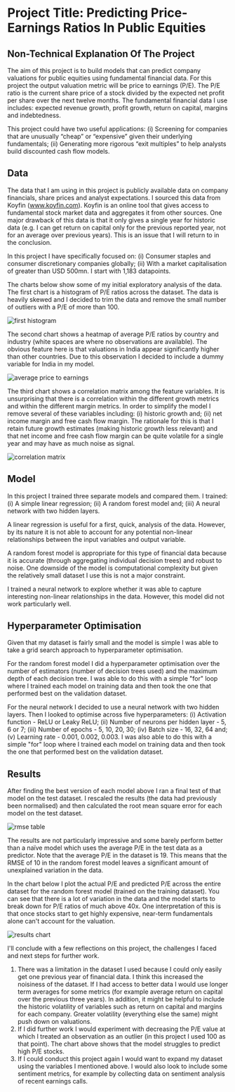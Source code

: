 # Project Title: Predicting Price-Earnings Ratios In Public Equities

## Non-Technical Explanation Of The Project
The aim of this project is to build models that can predict company valuations for public equities using fundamental financial data. For this project the output valuation metric will be price to earnings (P/E). The P/E ratio is the current share price of a stock divided by the expected net profit per share over the next twelve months. The fundamental financial data I use includes: expected revenue growth, profit growth, return on capital, margins and indebtedness.

This project could have two useful applications: (i) Screening for companies that are unusually “cheap” or “expensive” given their underlying fundamentals; (ii) Generating more rigorous “exit multiples” to help analysts build discounted cash flow models.

## Data
The data that I am using in this project is publicly available data on company financials, share prices and analyst expectations. I sourced this data from Koyfin (www.koyfin.com). Koyfin is an online tool that gives access to fundamental stock market data and aggregates it from other sources. One major drawback of this data is that it only gives a single year for historic data (e.g. I can get return on capital only for the previous reported year, not for an average over previous years). This is an issue that I will return to in the conclusion.

In this project I have specifically focused on: (i) Consumer staples and consumer discretionary companies globally; (ii) With a market capitalisation of greater than USD 500mn. I start with 1,183 datapoints.

The charts below show some of my initial exploratory analysis of the data. The first chart is a histogram of P/E ratios across the dataset. The data is heavily skewed and I decided to trim the data and remove the small number of outliers with a P/E of more than 100.

![first histogram](first_histogram.png)

The second chart shows a heatmap of average P/E ratios by country and industry (white spaces are where no observations are available). The obvious feature here is that valuations in India appear significantly higher than other countries. Due to this observation I decided to include a dummy variable for India in my model.

![average price to earnings](average_pe.png)

The third chart shows a correlation matrix among the feature variables. It is unsurprising that there is a correlation within the different growth metrics and within the different margin metrics. In order to simplify the model I remove several of these variables including: (i) historic growth and; (ii) net income margin and free cash flow margin. The rationale for this is that I retain future growth estimates (making historic growth less relevant) and that net income and free cash flow margin can be quite volatile for a single year and may have as much noise as signal.

![correlation matrix](correlation_matrix.png)

## Model 
In this project I trained three separate models and compared them. I trained: (i) A simple linear regression; (ii) A random forest model and; (iii) A neural network with two hidden layers.

A linear regression is useful for a first, quick, analysis of the data. However, by its nature it is not able to account for any potential non-linear relationships between the input variables and output variable.

A random forest model is appropriate for this type of financial data because it is accurate (through aggregating individual decision trees) and robust to noise. One downside of the model is computational complexity but given the relatively small dataset I use this is not a major constraint.

I trained a neural network to explore whether it was able to capture interesting non-linear relationships in the data. However, this model did not work particularly well.

## Hyperparameter Optimisation
Given that my dataset is fairly small and the model is simple I was able to take a grid search approach to hyperparameter optimisation.

For the random forest model I did a hyperparameter optimisation over the number of estimators (number of decision trees used) and the maximum depth of each decision tree. I was able to do this with a simple "for" loop where I trained each model on training data and then took the one that performed best on the validation dataset.

For the neural network I decided to use a neural network with two hidden layers. Then I looked to optimise across five hyperparameters: (i) Activation function - ReLU or Leaky ReLU; (ii) Number of neurons per hidden layer - 5, 6 or 7; (iii) Number of epochs - 5, 10, 20, 30; (iv) Batch size - 16, 32, 64 and; (v) Learning rate - 0.001, 0.002, 0.003. I was also able to do this with a simple "for" loop where I trained each model on training data and then took the one that performed best on the validation dataset.

## Results
After finding the best version of each model above I ran a final test of that model on the test dataset. I rescaled the results (the data had previously been normalised) and then calculated the root mean square error for each model on the test dataset.

![rmse table](rmse_table.png)

The results are not particularly impressive and some barely perform better than a naïve model which uses the average P/E in the test data as a predictor. Note that the average P/E in the dataset is 19. This means that the RMSE of 10 in the random forest model leaves a significant amount of unexplained variation in the data.

In the chart below I plot the actual P/E and predicted P/E across the entire dataset for the random forest model (trained on the training dataset). You can see that there is a lot of variation in the data and the model starts to break down for P/E ratios of much above 40x. One interpretation of this is that once stocks start to get highly expensive, near-term fundamentals alone can't account for the valuation.

![results chart](rf_ypred_yactual_chart.png)

I'll conclude with a few reflections on this project, the challenges I faced and next steps for further work.

1. There was a limitation in the dataset I used because I could only easily get one previous year of financial data. I think this increased the noisiness of the dataset. If I had access to better data I would use longer term averages for some metrics (for example average return on capital over the previous three years). In addition, it might be helpful to include the historic volatility of variables such as return on capital and margins for each company. Greater volatility (everything else the same) might push down on valuations.
2. If I did further work I would experiment with decreasing the P/E value at which I treated an observation as an outlier (in this project I used 100 as that point). The chart above shows that the model struggles to predict high P/E stocks.
3. If I could conduct this project again I would want to expand my dataset using the variables I mentioned above. I would also look to include some sentiment metrics, for example by collecting data on sentiment analysis of recent earnings calls.
